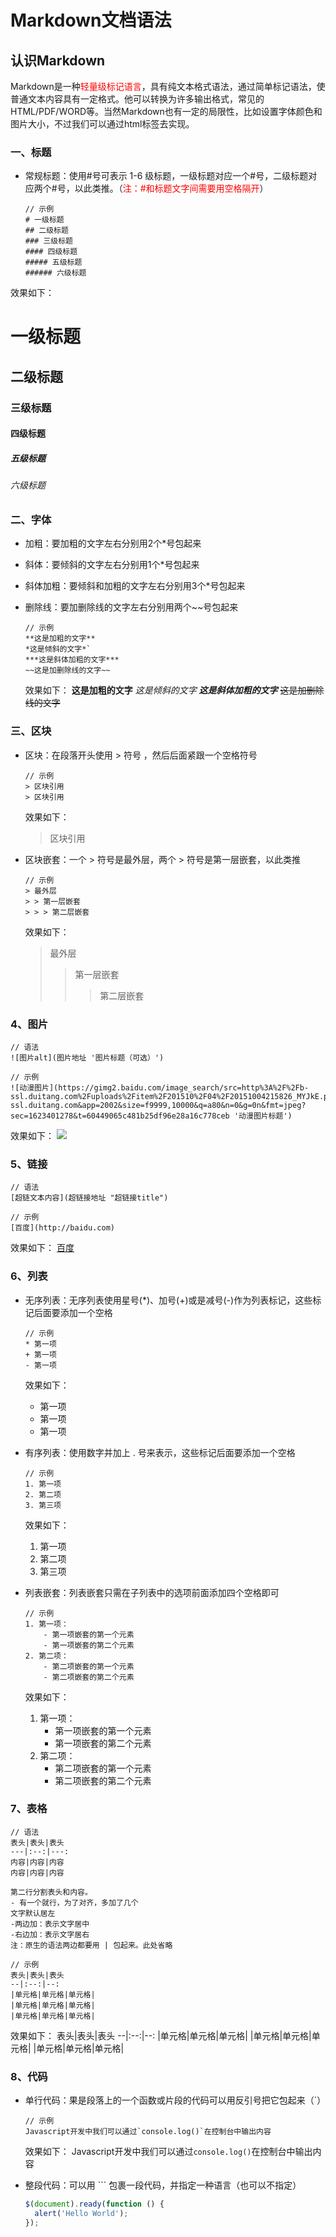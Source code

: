 # Markdown文档语法
## 认识Markdown
Markdown是一种<font color=red>轻量级标记语言</font>，具有纯文本格式语法，通过简单标记语法，使普通文本内容具有一定格式。他可以转换为许多输出格式，常见的HTML/PDF/WORD等。当然Markdown也有一定的局限性，比如设置字体颜色和图片大小，不过我们可以通过html标签去实现。

### 一、标题
* 常规标题：使用#号可表示 1-6 级标题，一级标题对应一个#号，二级标题对应两个#号，以此类推。（<font color=red>注：#和标题文字间需要用空格隔开</font>）


    ```
    // 示例
    # 一级标题
    ## 二级标题
    ### 三级标题
    #### 四级标题
    ##### 五级标题
    ###### 六级标题
    ```

效果如下：
# 一级标题
## 二级标题
### 三级标题
#### 四级标题
##### 五级标题
###### 六级标题

### 二、字体
* 加粗：要加粗的文字左右分别用2个*号包起来
* 斜体：要倾斜的文字左右分别用1个*号包起来
* 斜体加粗：要倾斜和加粗的文字左右分别用3个*号包起来
* 删除线：要加删除线的文字左右分别用两个~~号包起来

    ```
    // 示例
    **这是加粗的文字**
    *这是倾斜的文字*`
    ***这是斜体加粗的文字***
    ~~这是加删除线的文字~~
    ```

    效果如下：
    **这是加粗的文字**
    *这是倾斜的文字*
    ***这是斜体加粗的文字***
    ~~这是加删除线的文字~~

### 三、区块
* 区块：在段落开头使用 > 符号 ，然后后面紧跟一个空格符号

    ```
    // 示例
    > 区块引用
    > 区块引用
    ```
    效果如下：
    > 区块引用

* 区块嵌套：一个 > 符号是最外层，两个 > 符号是第一层嵌套，以此类推

    ```
    // 示例
    > 最外层
    > > 第一层嵌套
    > > > 第二层嵌套
    ```
    效果如下：
    > 最外层
    > > 第一层嵌套
    > > > 第二层嵌套


### 4、图片
```
// 语法
![图片alt](图片地址 '图片标题（可选）')

// 示例
![动漫图片](https://gimg2.baidu.com/image_search/src=http%3A%2F%2Fb-ssl.duitang.com%2Fuploads%2Fitem%2F201510%2F04%2F20151004215826_MYJkE.png&refer=http%3A%2F%2Fb-ssl.duitang.com&app=2002&size=f9999,10000&q=a80&n=0&g=0n&fmt=jpeg?sec=1623401278&t=60449065c481b25df96e28a16c778ceb '动漫图片标题')
```
效果如下：
![](https://gimg2.baidu.com/image_search/src=http%3A%2F%2Fb-ssl.duitang.com%2Fuploads%2Fitem%2F201510%2F04%2F20151004215826_MYJkE.png&refer=http%3A%2F%2Fb-ssl.duitang.com&app=2002&size=f9999,10000&q=a80&n=0&g=0n&fmt=jpeg?sec=1623401278&t=60449065c481b25df96e28a16c778ceb)

### 5、链接
```
// 语法
[超链文本内容](超链接地址 "超链接title")

// 示例
[百度](http://baidu.com)
```
效果如下：
[百度](http://baidu.com)

### 6、列表
* 无序列表：无序列表使用星号(*)、加号(+)或是减号(-)作为列表标记，这些标记后面要添加一个空格

    ```
    // 示例
    * 第一项
    + 第一项
    - 第一项
    ```
    效果如下：
    * 第一项
    + 第一项
    - 第一项

* 有序列表：使用数字并加上 . 号来表示，这些标记后面要添加一个空格

    ```
    // 示例
    1. 第一项
    2. 第二项
    3. 第三项
    ```
    效果如下：
    1. 第一项
    2. 第二项
    3. 第三项

* 列表嵌套：列表嵌套只需在子列表中的选项前面添加四个空格即可

  ```
  // 示例
  1. 第一项：
      - 第一项嵌套的第一个元素
      - 第一项嵌套的第二个元素
  2. 第二项：
      - 第二项嵌套的第一个元素
      - 第二项嵌套的第二个元素
  ```
  效果如下：
  1. 第一项：
      - 第一项嵌套的第一个元素
      - 第一项嵌套的第二个元素
  2. 第二项：
      - 第二项嵌套的第一个元素
      - 第二项嵌套的第二个元素

### 7、表格
```
// 语法
表头|表头|表头
---|:--:|---:
内容|内容|内容
内容|内容|内容

第二行分割表头和内容。
- 有一个就行，为了对齐，多加了几个
文字默认居左
-两边加：表示文字居中
-右边加：表示文字居右
注：原生的语法两边都要用 | 包起来。此处省略

// 示例
表头|表头|表头
--|:--:|--:
|单元格|单元格|单元格|
|单元格|单元格|单元格|
|单元格|单元格|单元格|
```
效果如下：
表头|表头|表头
--|:--:|--:
|单元格|单元格|单元格|
|单元格|单元格|单元格|
|单元格|单元格|单元格|

### 8、代码
* 单行代码：果是段落上的一个函数或片段的代码可以用反引号把它包起来（`）
  ```
  // 示例
  Javascript开发中我们可以通过`console.log()`在控制台中输出内容
  ```
  效果如下：
  Javascript开发中我们可以通过`console.log()`在控制台中输出内容

* 整段代码：可以用 ``` 包裹一段代码，并指定一种语言（也可以不指定）

  ```javascript
  $(document).ready(function () {
    alert('Hello World');
  });
  ```